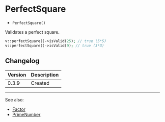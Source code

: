 # PerfectSquare

- `PerfectSquare()`

Validates a perfect square.

```php
v::perfectSquare()->isValid(25); // true (5*5)
v::perfectSquare()->isValid(9); // true (3*3)
```

## Changelog

Version | Description
--------|-------------
  0.3.9 | Created

***
See also:

- [Factor](Factor.md)
- [PrimeNumber](PrimeNumber.md)
